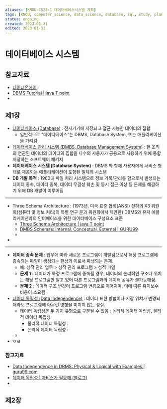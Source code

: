 ```yaml
---
aliases: [KNOU-CS23-1 데이터베이스시스템 계획]
tags: [KNOU, computer_science, data_science, database, sql, study, plan]
status: ongoing
created: 2023-01-31
edited: 2023-01-31
---
```


# 데이터베이스 시스템

## 참고자료
- [데이터온에어](https://dataonair.or.kr/)
- [DBMS Tutorial | java T point](https://www.javatpoint.com/dbms-tutorial)
- 

## 제1장
- [데이터베이스 (Database)](https://en.wikipedia.org/wiki/Database) : 전자기기에 저장되고 접근 가능한 데이터의 집합
	- 일반적으로 "데이터베이스"는 DBMS, Database System, 또는 애플리케이션을 가리킴
- [데이터베이스 관리 시스템 (DMBS, Database Management System)](https://en.wikipedia.org/wiki/Database#Database_management_system) : 한 조직의 연관된 데이터의 데이터의 집합을 다수의 사용자가 공용으로 사용하기 위해 통합 저장하는 소프트웨어 패키지
- **데이터베이스 시스템 (Database System)** : DBMS 와 함께 사용자에게 서비스 형태로 제공되는 애플리케이션이 포함된 일체의 시스템
- **DB 개발 목적** : 1960대 파일 처리 시스템으로 정보 기록/관리를 함으로서 발생되는 데이터 종속, 데이터 중복, 데이터 무결성 훼손 및 동시 접근 이상 등 문제를 해결하기 위해 DB 개발이 이루어짐

---
- Three Schema Architecture : (1973년, 미국 표준 협회(ANSI) 산하의 X3 위원회(컴퓨터 및 정보 처리)의 특별 연구 분과 위원회에서 제안한) DBMS와 유저 애플리케이션과의 인터페이스를 위한 데이터베이스 구성요소 표준
	- [Three Schema Architecture | java T point](https://www.javatpoint.com/dbms-three-schema-architecture)
	- [DMBS Schemas: Internal, Conceptual, External | GURU99](https://www.guru99.com/dbms-schemas.html)
	- 
- 

---

- **데이터 종속 문제** : 업무에 따라 새로운 프로그램이 개발됨으로서 해당 프로그램에 종속되는 파일이 생성되는 현상과 이로서 파생되는 문제.
	- 예: 성적 관리 업무 > 성적 관리 프로그램 > 성적 파일
	- **문제 1** : 데이터가 특정 프로그램에 종속될 경우, 데이터의 논리적인 구조나 위치는 해당 프로그램만 알고 있어 다른 프로그램과의 데이터 공유가 불가능해짐.
	- **문제 2** : 데이터 구조 변경이 프로그램 변경으로 이어지며, 이에 따른 유지보수 비용이 소요됨
- [데이터 독립성 (Data Independence)](https://en.wikipedia.org/wiki/Data_independence) : 데이터 표현 방법이나 저장 위치가 변경되더라도 프로그램에 아무런 영향을 미치지 않는 성질.
	- 데이터 독립성은 두 가지 유형으로 구분될 수 있음 : 논리적 데이터 독립성, 물리적 데이터 독립성
		- 물리적 데이터 독립성 : 
		- 논리적 데이터 독립성 : 
	- 
- ㅇㄹ

### 참고자료
- [Data Independence in DBMS: Physical & Logical with Examples | guru99.com](https://www.guru99.com/dbms-data-independence.html)
- [데이터 독립성 | 자비스가 필요해 (블로그)](https://needjarvis.tistory.com/287)
- 

## 제2장